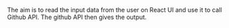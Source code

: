 The aim is to read the input data from the user on React UI and use it to call Github API.
The github API then gives the output.